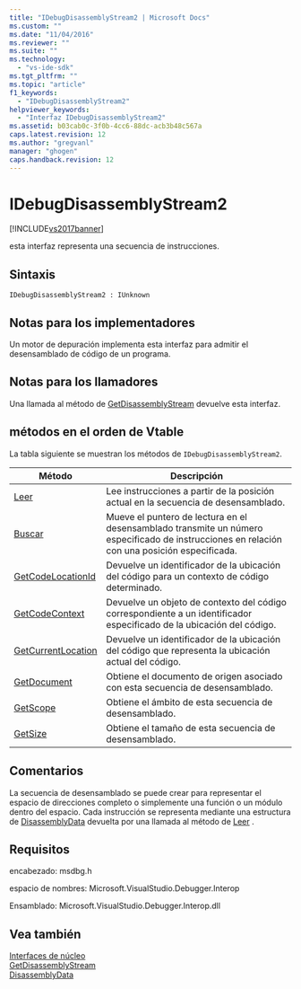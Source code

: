 ```yaml
---
title: "IDebugDisassemblyStream2 | Microsoft Docs"
ms.custom: ""
ms.date: "11/04/2016"
ms.reviewer: ""
ms.suite: ""
ms.technology: 
  - "vs-ide-sdk"
ms.tgt_pltfrm: ""
ms.topic: "article"
f1_keywords: 
  - "IDebugDisassemblyStream2"
helpviewer_keywords: 
  - "Interfaz IDebugDisassemblyStream2"
ms.assetid: b03cab0c-3f0b-4cc6-88dc-acb3b48c567a
caps.latest.revision: 12
ms.author: "gregvanl"
manager: "ghogen"
caps.handback.revision: 12
---
```

# IDebugDisassemblyStream2
[!INCLUDE[vs2017banner](../../../code-quality/includes/vs2017banner.md)]

esta interfaz representa una secuencia de instrucciones.  
  
## Sintaxis  
  
```  
IDebugDisassemblyStream2 : IUnknown  
```  
  
## Notas para los implementadores  
 Un motor de depuración implementa esta interfaz para admitir el desensamblado de código de un programa.  
  
## Notas para los llamadores  
 Una llamada al método de [GetDisassemblyStream](../../../extensibility/debugger/reference/idebugprogram2-getdisassemblystream.md) devuelve esta interfaz.  
  
## métodos en el orden de Vtable  
 La tabla siguiente se muestran los métodos de `IDebugDisassemblyStream2`.  
  
|Método|Descripción|  
|------------|-----------------|  
|[Leer](../../../extensibility/debugger/reference/idebugdisassemblystream2-read.md)|Lee instrucciones a partir de la posición actual en la secuencia de desensamblado.|  
|[Buscar](../../../extensibility/debugger/reference/idebugdisassemblystream2-seek.md)|Mueve el puntero de lectura en el desensamblado transmite un número especificado de instrucciones en relación con una posición especificada.|  
|[GetCodeLocationId](../../../extensibility/debugger/reference/idebugdisassemblystream2-getcodelocationid.md)|Devuelve un identificador de la ubicación del código para un contexto de código determinado.|  
|[GetCodeContext](../../../extensibility/debugger/reference/idebugdisassemblystream2-getcodecontext.md)|Devuelve un objeto de contexto del código correspondiente a un identificador especificado de la ubicación del código.|  
|[GetCurrentLocation](../../../extensibility/debugger/reference/idebugdisassemblystream2-getcurrentlocation.md)|Devuelve un identificador de la ubicación del código que representa la ubicación actual del código.|  
|[GetDocument](../../../extensibility/debugger/reference/idebugdisassemblystream2-getdocument.md)|Obtiene el documento de origen asociado con esta secuencia de desensamblado.|  
|[GetScope](../../../extensibility/debugger/reference/idebugdisassemblystream2-getscope.md)|Obtiene el ámbito de esta secuencia de desensamblado.|  
|[GetSize](../../../extensibility/debugger/reference/idebugdisassemblystream2-getsize.md)|Obtiene el tamaño de esta secuencia de desensamblado.|  
  
## Comentarios  
 La secuencia de desensamblado se puede crear para representar el espacio de direcciones completo o simplemente una función o un módulo dentro del espacio.  Cada instrucción se representa mediante una estructura de [DisassemblyData](../../../extensibility/debugger/reference/disassemblydata.md) devuelta por una llamada al método de [Leer](../../../extensibility/debugger/reference/idebugdisassemblystream2-read.md) .  
  
## Requisitos  
 encabezado: msdbg.h  
  
 espacio de nombres: Microsoft.VisualStudio.Debugger.Interop  
  
 Ensamblado: Microsoft.VisualStudio.Debugger.Interop.dll  
  
## Vea también  
 [Interfaces de núcleo](../../../extensibility/debugger/reference/core-interfaces.md)   
 [GetDisassemblyStream](../../../extensibility/debugger/reference/idebugprogram2-getdisassemblystream.md)   
 [DisassemblyData](../../../extensibility/debugger/reference/disassemblydata.md)